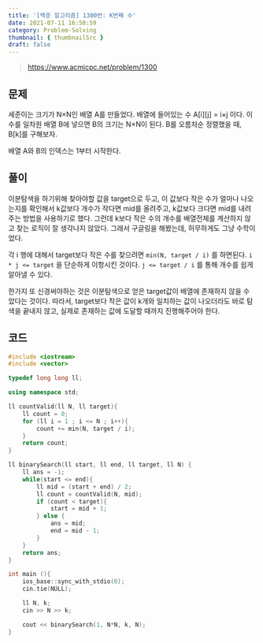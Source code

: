 ```yaml
---
title: '[백준 알고리즘] 1300번: K번째 수'
date: 2021-07-11 16:58:59
category: Problem-Solving
thumbnail: { thumbnailSrc }
draft: false
---
```


> https://www.acmicpc.net/problem/1300

## 문제

세준이는 크기가 N×N인 배열 A를 만들었다. 배열에 들어있는 수 A[i][j] = i×j 이다. 이 수를 일차원 배열 B에 넣으면 B의 크기는 N×N이 된다. B를 오름차순 정렬했을 때, B[k]를 구해보자.

배열 A와 B의 인덱스는 1부터 시작한다.

## 풀이

이분탐색을 하기위해 찾아야할 값을 target으로 두고, 이 값보다 작은 수가 얼마나 나오는지를 확인해서 k값보다 개수가 작다면 mid를 올려주고, k값보다 크다면 mid를 내려주는 방법을 사용하기로 했다. 그런데 k보다 작은 수의 개수를 배열전체를 계산하지 않고 찾는 로직이 잘 생각나지 않았다. 그래서 구글링을 해봤는데, 허무하게도 그냥 수학이었다.

각 i 행에 대해서 target보다 작은 수를 찾으려면 `min(N, target / i)` 를 하면된다. `i * j <= target` 을 단순하게 이항시킨 것이다. `j <= target / i` 를 통해 개수를 쉽게 알아낼 수 있다.

한가지 또 신경써야하는 것은 이분탐색으로 얻은 target값이 배열에 존재하지 않을 수 았다는 것이다. 따라서, target보다 작은 값이 k개와 일치하는 값이 나오더라도 바로 탐색을 끝내지 않고, 실제로 존재하는 값에 도달할 때까지 진행해주어야 한다.

## 코드

```cpp
#include <iostream>
#include <vector>

typedef long long ll;

using namespace std;

ll countValid(ll N, ll target){
    ll count = 0;
    for (ll i = 1 ; i <= N ; i++){
        count += min(N, target / i);
    }
    return count;
}

ll binarySearch(ll start, ll end, ll target, ll N) {
    ll ans = -1;
    while(start <= end){
        ll mid = (start + end) / 2;
        ll count = countValid(N, mid);
        if (count < target){
            start = mid + 1;
        } else {
            ans = mid;
            end = mid - 1;
        }
    }
    return ans;
}

int main (){
    ios_base::sync_with_stdio(0);
    cin.tie(NULL);

    ll N, k;
    cin >> N >> k;

    cout << binarySearch(1, N*N, k, N);
}

```
